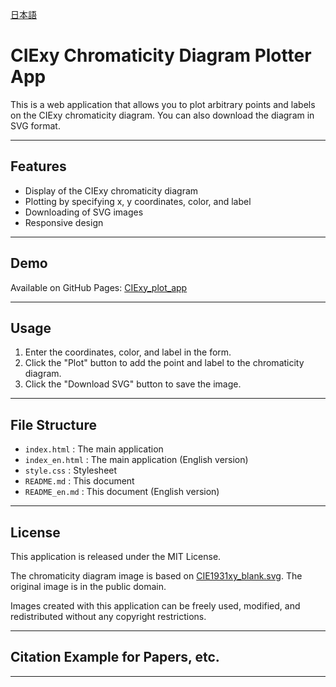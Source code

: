 [日本語](README.md)
# CIExy Chromaticity Diagram Plotter App

This is a web application that allows you to plot arbitrary points and labels on the CIExy chromaticity diagram. You can also download the diagram in SVG format.

---

## Features

- Display of the CIExy chromaticity diagram
- Plotting by specifying x, y coordinates, color, and label
- Downloading of SVG images
- Responsive design

---

## Demo

Available on GitHub Pages: [CIExy_plot_app](https://ryota1431.github.io/CIExy_plot_app/index_en.html)

---

## Usage

1. Enter the coordinates, color, and label in the form.
2. Click the "Plot" button to add the point and label to the chromaticity diagram.
3. Click the "Download SVG" button to save the image.

---

## File Structure

- `index.html` : The main application
- `index_en.html` : The main application (English version)
- `style.css` : Stylesheet
- `README.md` : This document
- `README_en.md` : This document (English version)

---

## License

This application is released under the MIT License.

The chromaticity diagram image is based on [CIE1931xy_blank.svg](https://commons.wikimedia.org/wiki/File:CIE1931xy_blank.svg). The original image is in the public domain.

Images created with this application can be freely used, modified, and redistributed without any copyright restrictions.

---

## Citation Example for Papers, etc.


---
